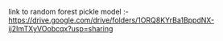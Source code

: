 link to random forest pickle model :- https://drive.google.com/drive/folders/1ORQ8KYrBa1BppdNX-ij2ImTXyVOobcqx?usp=sharing
